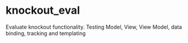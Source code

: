 knockout_eval
=============

Evaluate knockout functionality. Testing Model, View, View Model, data binding, tracking and templating
